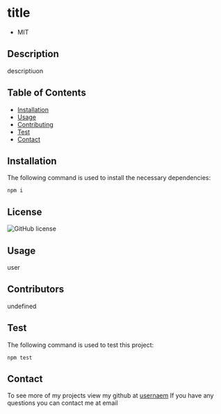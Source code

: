 # title
  
  * MIT

  
  ## Description
  descriptiuon

  ## Table of Contents
  * [Installation](#installation)
  * [Usage](#usage)
  * [Contributing](#contributing)
  * [Test](#test)
  * [Contact](#contact)

  ## Installation
  The following command is used to install the necessary dependencies:

  ```
  npm i
  ```

  ## License
  ![GitHub license](https://img.shields.io/badge/license-MIT-blue.svg)
  
  ## Usage
  user

  ## Contributors
  undefined

  ## Test
  The following command is used to test this project:

  ```
  npm test
  ```

  ## Contact
  To see more of my projects view my github at [usernaem](https://github.com/usernaem)
  If you have any questions you can contact me at email
